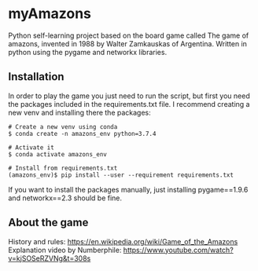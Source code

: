 # myAmazons
Python self-learning project based on the board game called The game of amazons, invented in 1988 by Walter Zamkauskas of Argentina. Written in python using the pygame and networkx libraries.

## Installation
In order to play the game you just need to run the script, but first you need the packages included in the requirements.txt file.
I recommend creating a new venv and installing there the packages:
```
# Create a new venv using conda
$ conda create -n amazons_env python=3.7.4

# Activate it
$ conda activate amazons_env

# Install from requirements.txt
(amazons_env)$ pip install --user --requirement requirements.txt
```
If you want to install the packages manually, just installing pygame==1.9.6 and networkx==2.3 should be fine.

## About the game
History and rules: https://en.wikipedia.org/wiki/Game_of_the_Amazons
Explanation video by Numberphile: https://www.youtube.com/watch?v=kjSOSeRZVNg&t=308s


